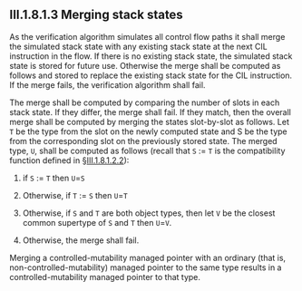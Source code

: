 ## III.1.8.1.3 Merging stack states

As the verification algorithm simulates all control flow paths it shall merge the simulated stack state with any existing stack state at the next CIL instruction in the flow. If there is no existing stack state, the simulated stack state is stored for future use. Otherwise the merge shall be computed as follows and stored to replace the existing stack state for the CIL instruction. If the merge fails, the verification algorithm shall fail.

The merge shall be computed by comparing the number of slots in each stack state. If they differ, the merge shall fail. If they match, then the overall merge shall be computed by merging the states slot-by-slot as follows. Let `T` be the type from the slot on the newly computed state and S be the type from the corresponding slot on the previously stored state. The merged type, `U`, shall be computed as follows (recall that `S` := `T` is the compatibility function defined in §[III.1.8.1.2.2](iii.1.8.1.2.2-controlled-mutability-managed-pointers.md)):

 1. if `S` := `T` then `U`=`S`

 2. Otherwise, if `T` := `S` then `U`=`T`

 3. Otherwise, if `S` and `T` are both object types, then let `V` be the closest common supertype of `S` and `T` then `U`=`V`.

 4. Otherwise, the merge shall fail.

Merging a controlled-mutability managed pointer with an ordinary (that is, non-controlled-mutability) managed pointer to the same type results in a controlled-mutability managed pointer to that type.
